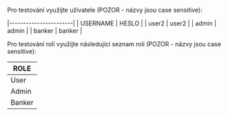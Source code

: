 Pro testování využijte uživatele (POZOR - názvy jsou case sensitive):

|-----------------------|
| USERNAME  |   HESLO   |
| user2     |  user2    |
| admin     |  admin    |
| banker    |  banker   |


Pro testování rolí využijte následující seznam rolí (POZOR - názvy jsou case sensitive):

|     ROLE     |
|--------------|
| User         |
| Admin        |
| Banker       |
